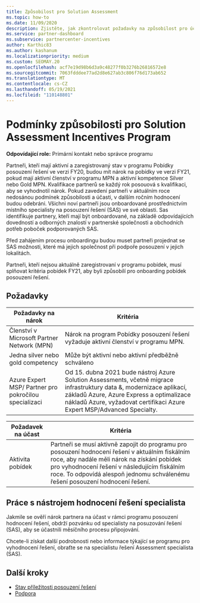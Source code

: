 ```yaml
---
title: Způsobilost pro Solution Assessment
ms.topic: how-to
ms.date: 11/09/2020
description: Zjistěte, jak zkontrolovat požadavky na způsobilost pro účast v Solution Assessment Incentives Programu.
ms.service: partner-dashboard
ms.subservice: partnercenter-incentives
author: Karthic83
ms.author: kashanum
ms.localizationpriority: medium
ms.custom: SEOMAY.20
ms.openlocfilehash: acf7e19d98b6d3a9c48277f0b3276b26816572e8
ms.sourcegitcommit: 7063fdddee77ad2d8e627ab3c806f76d173ab652
ms.translationtype: MT
ms.contentlocale: cs-CZ
ms.lasthandoff: 05/19/2021
ms.locfileid: "110148801"
---
```

# <a name="eligibility-requirements-for-the-solution-assessment-incentives-program"></a>Podmínky způsobilosti pro Solution Assessment Incentives Program

**Odpovídající role:** Primární kontakt nebo správce programu

Partneři, kteří mají aktivní a zaregistrovaný stav v programu Pobídky posouzení řešení ve verzi FY20, budou mít nárok na pobídky ve verzi FY21, pokud mají aktivní členství v programu MPN a aktivní kompetence Silver nebo Gold MPN. Kvalifikace partnerů se každý rok posouová s kvalifikaci, aby se vyhodnotil nárok. Pokud zavedení partneři v aktuálním roce nedosánou podmínek způsobilosti a účasti, v dalším ročním hodnocení budou odebráni. Všichni noví partneři jsou onboardované prostřednictvím místního specialisty na posouzení řešení (SAS) ve své oblasti. Sas identifikuje partnery, kteří mají být onboardované, na základě odpovídajících dovedností a odborných znalostí v partnerské společnosti a obchodních potřeb poboček podporovaných SAS.

Před zahájením procesu onboardingu budou muset partneři projednat se SAS možnosti, které má jejich společnost při podpoře posouzení v jejich lokalitách.

Partneři, kteří nejsou aktuálně zaregistrovaní v programu pobídek, musí splňovat kritéria pobídek FY21, aby byli způsobilí pro onboarding pobídek posouzení řešení.

## <a name="requirements"></a>Požadavky

|**Požadavky na nárok**|**Kritéria**|
|-----------------------|------------------|
|Členství v Microsoft Partner Network (MPN)|Nárok na program Pobídky posouzení řešení vyžaduje aktivní členství v programu MPN.|
|Jedna silver nebo gold competency|Může být aktivní nebo aktivní předběžně schváleno|
|Azure Expert MSP/ Partner pro pokročilou specializaci|Od 15. dubna 2021 bude nástroj Azure Solution Assessments, včetně migrace infrastruktury data &, modernizace aplikací, základů Azure, Azure Express a optimalizace nákladů Azure, vyžadovat certifikaci Azure Expert MSP/Advanced Specialty.|

|**Požadavek na účast**|**Kritéria**|
|-------------------------|-------------------------------------|
|Aktivita pobídek|Partneři se musí aktivně zapojit do programu pro posouzení hodnocení řešení v aktuálním fiskálním roce, aby nadále měli nárok na získání pobídek pro vyhodnocení řešení v následujícím fiskálním roce. To odpovídá alespoň jednomu schválenému řešení posouzení hodnocení řešení.|

## <a name="work-with-solution-assessment-specialist"></a>Práce s nástrojem hodnocení řešení specialista

Jakmile se ověří nárok partnera na účast v rámci programu posouzení hodnocení řešení, obdrží pozvánku od specialisty na posuzování řešení (SAS), aby se účastnili měsíčního procesu připojování.

Chcete-li získat další podrobnosti nebo informace týkající se programu pro vyhodnocení řešení, obraťte se na specialistu řešení Assessment specialista (SAS).

## <a name="next-steps"></a>Další kroky

- [Stav příležitosti posouzení řešení](chip-solution-assessment.md)
- [Podpora](report-problems-with-partner-center.md)









